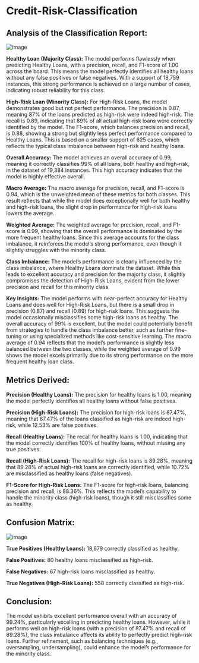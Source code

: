 # Credit-Risk-Classification

**<h2>Analysis of the Classification Report:</h2>**

![image](https://github.com/user-attachments/assets/c733ffa5-dee6-40dd-b751-e3c6ead574d5)

**Healthy Loan (Majority Class):**
The model performs flawlessly when predicting Healthy Loans, with a precision, recall, and F1-score of 1.00 across the board. This means the model perfectly identifies all healthy loans without any false positives or false negatives. With a support of 18,759 instances, this strong performance is achieved on a large number of cases, indicating robust reliability for this class.

**High-Risk Loan (Minority Class):**
For High-Risk Loans, the model demonstrates good but not perfect performance. The precision is 0.87, meaning 87% of the loans predicted as high-risk were indeed high-risk. The recall is 0.89, indicating that 89% of all actual high-risk loans were correctly identified by the model. The F1-score, which balances precision and recall, is 0.88, showing a strong but slightly less perfect performance compared to Healthy Loans. This is based on a smaller support of 625 cases, which reflects the typical class imbalance between high-risk and healthy loans.

**Overall Accuracy:**
The model achieves an overall accuracy of 0.99, meaning it correctly classifies 99% of all loans, both healthy and high-risk, in the dataset of 19,384 instances. This high accuracy indicates that the model is highly effective overall.

**Macro Average:**
The macro average for precision, recall, and F1-score is 0.94, which is the unweighted mean of these metrics for both classes. This result reflects that while the model does exceptionally well for both healthy and high-risk loans, the slight drop in performance for high-risk loans lowers the average.

**Weighted Average:**
The weighted average for precision, recall, and F1-score is 0.99, showing that the overall performance is dominated by the more frequent healthy loans. Since this average accounts for the class imbalance, it reinforces the model’s strong performance, even though it slightly struggles with the minority class.

**Class Imbalance:**
The model’s performance is clearly influenced by the class imbalance, where Healthy Loans dominate the dataset. While this leads to excellent accuracy and precision for the majority class, it slightly compromises the detection of High-Risk Loans, evident from the lower precision and recall for this minority class.

**Key Insights:**
The model performs with near-perfect accuracy for Healthy Loans and does well for High-Risk Loans, but there is a small drop in precision (0.87) and recall (0.89) for high-risk loans. This suggests the model occasionally misclassifies some high-risk loans as healthy.
The overall accuracy of 99% is excellent, but the model could potentially benefit from strategies to handle the class imbalance better, such as further fine-tuning or using specialized methods like cost-sensitive learning.
The macro average of 0.94 reflects that the model’s performance is slightly less balanced between the two classes, while the weighted average of 0.99 shows the model excels primarily due to its strong performance on the more frequent healthy loan class.

**<h2>Metrics Derived:</h2>**

**Precision (Healthy Loans):** The precision for healthy loans is 1.00, meaning the model perfectly identifies all healthy loans without false positives.

**Precision (High-Risk Loans):** The precision for high-risk loans is 87.47%, meaning that 87.47% of the loans classified as high-risk are indeed high-risk, while 12.53% are false positives.

**Recall (Healthy Loans):** The recall for healthy loans is 1.00, indicating that the model correctly identifies 100% of healthy loans, without missing any true positives.

**Recall (High-Risk Loans):** The recall for high-risk loans is 89.28%, meaning that 89.28% of actual high-risk loans are correctly identified, while 10.72% are misclassified as healthy loans (false negatives).

**F1-Score for High-Risk Loans:** The F1-score for high-risk loans, balancing precision and recall, is 88.36%. This reflects the model’s capability to handle the minority class (high-risk loans), though it still misclassifies some as healthy.

**<h2>Confusion Matrix:</h2>**

![image](https://github.com/user-attachments/assets/e5db21c4-2971-45c8-9eba-74b8eab7eaad)

**True Positives (Healthy Loans):** 18,679 correctly classified as healthy.

**False Positives:** 80 healthy loans misclassified as high-risk.

**False Negatives:** 67 high-risk loans misclassified as healthy.

**True Negatives (High-Risk Loans):** 558 correctly classified as high-risk.

**<h2>Conclusion:</h2>**
The model exhibits excellent performance overall with an accuracy of 99.24%, particularly excelling in predicting healthy loans. However, while it performs well on high-risk loans (with a precision of 87.47% and recall of 89.28%), the class imbalance affects its ability to perfectly predict high-risk loans. Further refinement, such as balancing techniques (e.g., oversampling, undersampling), could enhance the model’s performance for the minority class.





